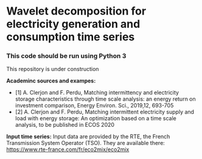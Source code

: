 # Wavelet decomposition for electricity generation and consumption time series
### This code should be run using Python 3
This repository is under construction

__Academinc sources and exampes:__
- [1] A. Clerjon and F. Perdu, Matching intermittency and electricity storage characteristics through time scale analysis: an energy return on investment comparison, Energy Environ. Sci., 2019,12, 693-705
- [2] A. Clerjon and F. Perdu, Matching intermittent electricity supply and load with energy storage: An optimization based on a time scale analysis, to be published in ECOS 2020

__Input time series:__
Input data are provided by the RTE, the French Transmission System Operator (TSO). They are available there: https://www.rte-france.com/fr/eco2mix/eco2mix
